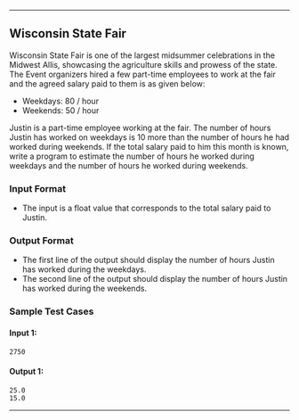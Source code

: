 
---

## Wisconsin State Fair

Wisconsin State Fair is one of the largest midsummer celebrations in the Midwest Allis, showcasing the agriculture skills and prowess of the state. The Event organizers hired a few part-time employees to work at the fair and the agreed salary paid to them is as given below:

- Weekdays: 80 / hour
- Weekends: 50 / hour

Justin is a part-time employee working at the fair. The number of hours Justin has worked on weekdays is 10 more than the number of hours he had worked during weekends. If the total salary paid to him this month is known, write a program to estimate the number of hours he worked during weekdays and the number of hours he worked during weekends.

### Input Format

- The input is a float value that corresponds to the total salary paid to Justin.

### Output Format

- The first line of the output should display the number of hours Justin has worked during the weekdays.
- The second line of the output should display the number of hours Justin has worked during the weekends.

### Sample Test Cases

#### Input 1:
```
2750
```

#### Output 1:
```
25.0
15.0
```

---